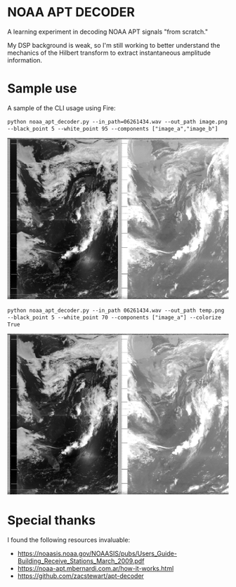 # NOAA APT DECODER

A learning experiment in decoding NOAA APT signals "from scratch." 

My DSP background is weak, so I'm still working to better understand the mechanics
of the Hilbert transform to extract instantaneous amplitude information.

# Sample use

A sample of the CLI usage using Fire:
```
python noaa_apt_decoder.py --in_path=06261434.wav --out_path image.png --black_point 5 --white_point 95 --components ["image_a","image_b"]
```
![](https://raw.githubusercontent.com/peterbbryan/NOAA-APT-decoder-experiments/master/sample_output.png)

```
python noaa_apt_decoder.py --in_path 06261434.wav --out_path temp.png --black_point 5 --white_point 70 --components ["image_a"] --colorize True
```
![](https://raw.githubusercontent.com/peterbbryan/NOAA-APT-decoder-experiments/master/sample_output.png)

# Special thanks
I found the following resources invaluable:
* https://noaasis.noaa.gov/NOAASIS/pubs/Users_Guide-Building_Receive_Stations_March_2009.pdf
* https://noaa-apt.mbernardi.com.ar/how-it-works.html 
* https://github.com/zacstewart/apt-decoder

